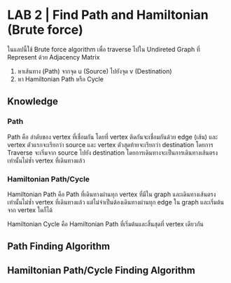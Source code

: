 # LAB 2 | Find Path and Hamiltonian (Brute force)

ในแลปนี้ใช้ Brute force algorithm เพื่อ traverse ไปใน Undireted Graph ที่ Represent ด้วย Adjacency Matrix

1. หาเส้นทาง (Path) จากจุด u (Source) ไปยังจุด v (Destination)
2. หา Hamiltonian Path หรือ Cycle

## Knowledge

### Path

Path คือ ลำดับของ vertex ที่เชื่อมกัน โดยที่ vertex ติดกันจะเชื่อมกันด้วย edge (เส้น) และ vertex ตัวแรกจะเรียกว่า source และ vertex ตัวสุดท้ายจะเรียกว่า destination
โดยการ Traverse จะเริ่มจาก source ไปยัง destination โดยการเดินทางจะเป็นการเดินทางเส้นตรงเท่านั้นไม่ซ้ำ vertex ที่เดินทางแล้ว

### Hamiltonian Path/Cycle

Hamiltonian Path คือ Path ที่เดินทางผ่านทุก vertex ที่มีใน graph และเดินทางเส้นตรงเท่านั้นไม่ซ้ำ vertex ที่เดินทางแล้ว แต่ไม่จำเป็นต้องเดินทางผ่านทุก edge ใน graph และเริ่มต้นจาก vertex ใดก็ได้

Hamiltonian Cycle คือ Hamiltonian Path ที่เริ่มต้นและสิ้นสุดที่ vertex เดียวกัน

## Path Finding Algorithm

## Hamiltonian Path/Cycle Finding Algorithm
